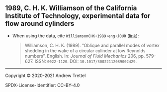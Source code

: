 ## 1989, C. H. K. Williamson of the California Institute of Technology, experimental data for flow around cylinders

- When using the data, cite `WilliamsonCHK+1989+eng+JOUR`
  ([link](https://doi.org/10.1017/S0022112089002429)):

    > Williamson, C. H. K. (1989). “Oblique and parallel modes of vortex
    > shedding in the wake of a circular cylinder at low Reynolds numbers”.
    > English. In: *Journal of Fluid Mechanics* 206, pp. 579–627. ISSN:
    > `0022-1120`. DOI: `10.1017/S0022112089002429`.

-------------------------------------------------------------------------------

Copyright © 2020-2021 Andrew Trettel

SPDX-License-Identifier: CC-BY-4.0
